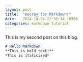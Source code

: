 ```yaml
---
layout: post
title:  "Hooray for Markdown!"
date:   2024-10-24 22:38:34 +0300
categories: markdown tutorial
---
```


This is my second post on this blog.

```markdown
# Hello Markdown
**This is bold text!**
*This is italicized*
```

